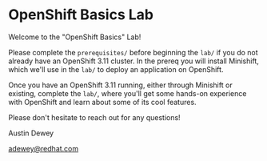 # OpenShift Basics Lab

Welcome to the "OpenShift Basics" Lab!

Please complete the `prerequisites/` before beginning the `lab/` if you do not already have an OpenShift 3.11 cluster. In the prereq you will install Minishift, which we'll use in the `lab/` to deploy an application on OpenShift.

Once you have an OpenShift 3.11 running, either through Minishift or existing, complete the `lab/`, where you'll get some hands-on experience with OpenShift and learn about some of its cool features.

Please don't hesitate to reach out for any questions!

Austin Dewey

adewey@redhat.com
